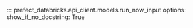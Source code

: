 ::: prefect_databricks.api_client.models.run_now_input
    options:
      show_if_no_docstring: True